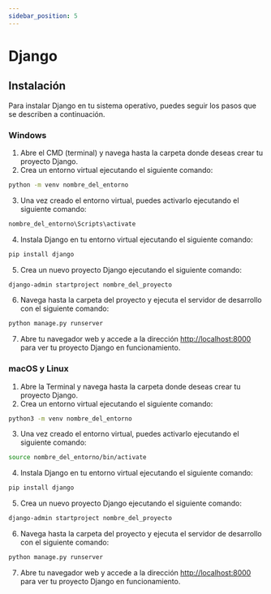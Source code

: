 ```yaml
---
sidebar_position: 5
---
```


# Django

## Instalación

Para instalar Django en tu sistema operativo, puedes seguir los pasos que se describen a continuación.

### Windows

1. Abre el CMD (terminal) y navega hasta la carpeta donde deseas crear tu proyecto Django.
2. Crea un entorno virtual ejecutando el siguiente comando:

```bash
python -m venv nombre_del_entorno
```

3. Una vez creado el entorno virtual, puedes activarlo ejecutando el siguiente comando:

```bash
nombre_del_entorno\Scripts\activate
```

4. Instala Django en tu entorno virtual ejecutando el siguiente comando:

```bash
pip install django
```

5. Crea un nuevo proyecto Django ejecutando el siguiente comando:

```bash
django-admin startproject nombre_del_proyecto
```

6. Navega hasta la carpeta del proyecto y ejecuta el servidor de desarrollo con el siguiente comando:

```bash
python manage.py runserver
```

7. Abre tu navegador web y accede a la dirección [http://localhost:8000](http://localhost:8000) para ver tu proyecto Django en funcionamiento.

### macOS y Linux

1. Abre la Terminal y navega hasta la carpeta donde deseas crear tu proyecto Django.
2. Crea un entorno virtual ejecutando el siguiente comando:

```bash
python3 -m venv nombre_del_entorno
```

3. Una vez creado el entorno virtual, puedes activarlo ejecutando el siguiente comando:

```bash
source nombre_del_entorno/bin/activate
```

4. Instala Django en tu entorno virtual ejecutando el siguiente comando:

```bash
pip install django
```

5. Crea un nuevo proyecto Django ejecutando el siguiente comando:

```bash
django-admin startproject nombre_del_proyecto
```

6. Navega hasta la carpeta del proyecto y ejecuta el servidor de desarrollo con el siguiente comando:

```bash
python manage.py runserver
```

7. Abre tu navegador web y accede a la dirección [http://localhost:8000](http://localhost:8000) para ver tu proyecto Django en funcionamiento.
